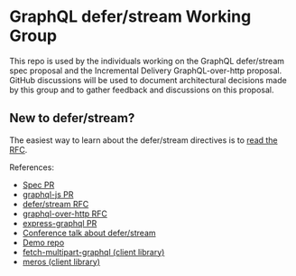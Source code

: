 # GraphQL defer/stream Working Group

This repo is used by the individuals working on the GraphQL defer/stream spec
proposal and the Incremental Delivery GraphQL-over-http proposal. GitHub
discussions will be used to document architectural decisions made by this group
and to gather feedback and discussions on this proposal.

## New to defer/stream?

The easiest way to learn about the defer/stream directives is to
[read the RFC](https://github.com/graphql/graphql-wg/blob/main/rfcs/DeferStream.md).

References:

- [Spec PR](https://github.com/graphql/graphql-spec/pull/742)
- [graphql-js PR](https://github.com/graphql/graphql-js/pull/3659)
- [defer/stream RFC](https://github.com/graphql/graphql-wg/blob/main/rfcs/DeferStream.md)
- [graphql-over-http RFC](https://github.com/graphql/graphql-over-http/blob/master/rfcs/IncrementalDelivery.md)
- [express-graphql PR](https://github.com/graphql/express-graphql/pull/583)
- [Conference talk about defer/stream](https://www.youtube.com/watch?v=icv_Pq06aOY)
- [Demo repo](https://github.com/n1ru4l/graphql-bleeding-edge-playground)
- [fetch-multipart-graphql (client library)](https://github.com/relay-tools/fetch-multipart-graphql)
- [meros (client library)](https://github.com/maraisr/meros)
